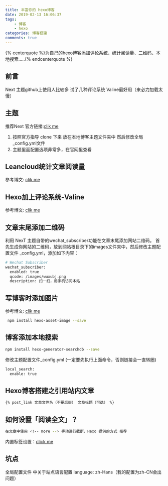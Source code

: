 ```yaml
---
title: 丰富你的 hexo博客
date: 2019-02-13 16:06:37
tags:
    - 博客
    - hexo
categories: 博客搭建
comments: true
---
```

{% centerquote %}为自己的hexo博客添加评论系统、统计阅读量、二维码、本地搜索.....{% endcenterquote %}
<!-- more -->

## 前言
Next 主题github上使用人比较多 
试了几种评论系统  Valine最好用（来必力加载太慢）   

## 主题

推荐Next  官方链接:[clik me](http://theme-next.iissnan.com/)
1. 按照官方指导 clone 下来 放在本地博客主题文件夹中 然后修改全局_config.yml文件
2. 主题里面配置选项非常多，在官网里查看

## Leancloud统计文章阅读量

参考博文: [clik me](https://blog.csdn.net/weixin_39345384/article/details/80787998)

## Hexo加上评论系统-Valine

参考博文: [clik me](https://blog.csdn.net/blue_zy/article/details/79071414)

## 文章末尾添加二维码
利用 NexT 主题自带的wechat_subscriber功能在文章末尾添加网站二维码。 
首先生成你网站的二维码，放到网站根目录下的images文件夹中，然后修改主题配置文件 _config.yml，添加如下内容：

```bash
# Wechat Subscriber
wechat_subscriber:
  enabled: true
  qcode: /images/wuxubj.png
  description: 扫一扫，用手机访问本站
```

## 写博客时添加图片
参考博文: [clik me](https://www.jianshu.com/p/c2ba9533088a)

```bash
 npm install hexo-asset-image --save
```
## 博客添加本地搜索
```bash
npm install hexo-generator-searchdb --save
```
修改主题配置文件_config.yml (一定要先执行上面命令，否则链接会一直转圈)

```bash
local_search:
  enable: true
```

## Hexo博客搭建之引用站内文章

```bash
{% post_link 文章文件名（不要后缀） 文章标题（可选） %}
```

## 如何设置「阅读全文」？

```bash
在文章中使用 <!-- more --> 手动进行截断，Hexo 提供的方式 推荐
```

内置标签设置：[click me](http://theme-next.iissnan.com/tag-plugins.html)

## 坑点

全局配置文件  中关于站点语言配置  language: zh-Hans（我的配置为zh-CN会出问题）